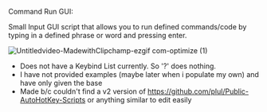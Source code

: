 Command Run GUI:

Small Input GUI script that allows you to run defined commands/code by typing in a defined phrase or word and pressing enter.

![Untitledvideo-MadewithClipchamp-ezgif com-optimize (1)](https://github.com/user-attachments/assets/fce837e7-0fa5-412d-8f38-7371ec79bd76)

- Does not have a Keybind List currently. So '?' does nothing.
- I have not provided examples (maybe later when i populate my own) and have only given the base
- Made b/c couldn't find a v2 version of https://github.com/plul/Public-AutoHotKey-Scripts or anything similar to edit easily

